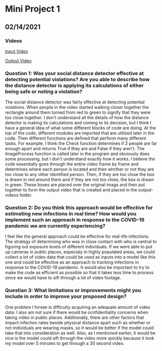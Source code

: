 # Mini Project 1 
## 02/14/2021

### Videos
[Input Video](https://youtu.be/R-tN1-g5HKk)

[Output Video](https://youtu.be/nzTFi8NSLrs)

### Question 1: Was your social distance detector effective at detecting potential violations? Are you able to describe how the distance detector is applying its calculations of either being safe or noting a violation?
The social distance detector was fairly effective at detecting potential violations. When people in the video started walking closer together the rectangle around them turned from red to green to signify that they were too close together. I don't understand all the details of how the distance detector is making its calculations and coming to its decision, but I think I have a general idea of what some different blocks of code are doing. At the top of the code, different modules are imported that are utilized later in the code. Then different functions are defined that perform many different tasks. For example, I think the Check function determines if 2 people are far enough apart and returns True if they are and False if they aren't. The ImageProcess function is called later in the program and obviously does some processing, but I don't understand exactly how it works. I believe the code essenitally goes through the entire video frame by frame and determines where each person is located and then whrther or not they are too close to any other identified person. Then, if they are too close the box is drawn in red around them and if they are not too close, the box is drawn in green. These boxes are placed over the original imags and then put together to form the output video that is created and placed in the output-videos folder. 

### Question 2: Do you think this approach would be effective for estimating new infections in real time? How would you implement such an approach in response to the COVID-19 pandemic we are currently experiencing?
I feel like the general approach could be effective for real-life infections. The strategy of determining who was in close contact with who is central to figuring out exposure levels of different individuals. If we were able to put up cameras in public places, especialy in highly populated areas, we could collect a lot of video data that could be used as inputs into a model like this one and could be effective as an approach to tracking infections in response to the COVID-19 pandemic. It would also be important to try to make the code as efficient as possible so that it takes less time to process since we would have to sift through a lot of video footage.
 
### Questian 3: What limitations or improvements might you include in order to improve your proposed design?
One problem I forsee is difficulty acquiring an adequate amount of video data. I also am not sure if there would be ocnfidentiality concerns when taking video in public places. Additionally, there are other factors that impact infection rates beside physical distance apart such as whether or not individuals are wearing masks, so it would be better if the model could take that into consideration as well. Also, as I mentioned earlier, it would be nice is the model could sift through the video more quickly because it took my model over 5 minutes to get through a 30 second video. 
